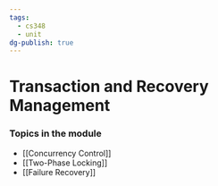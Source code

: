 ```yaml
---
tags:
  - cs348
  - unit
dg-publish: true
---
```

# Transaction and Recovery Management
### Topics in the module
* [[Concurrency Control]]
* [[Two-Phase Locking]]
* [[Failure Recovery]]
